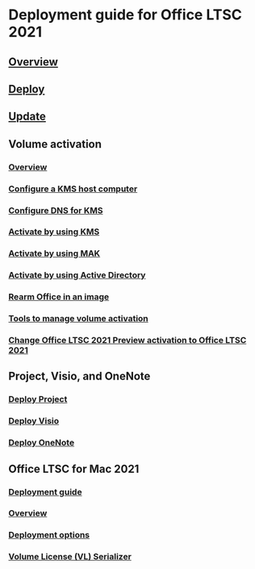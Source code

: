 # Deployment guide for Office LTSC 2021

## [Overview](overview.md)
## [Deploy](deploy.md)
## [Update](update.md)

## Volume activation
### [Overview](../vlactivation/plan-volume-activation-of-office.md?toc=/deployoffice/ltsc2021/toc.json)
### [Configure a KMS host computer](../vlactivation/configure-a-kms-host-computer-for-office.md?toc=/deployoffice/ltsc2021/toc.json)
### [Configure DNS for KMS](../vlactivation/configure-dns-to-activate-office-by-using-kms.md?toc=/deployoffice/ltsc2021/toc.json)
### [Activate by using KMS](../vlactivation/activate-office-by-using-kms.md?toc=/deployoffice/ltsc2021/toc.json)
### [Activate by using MAK](../vlactivation/activate-office-by-using-mak.md?toc=/deployoffice/ltsc2021/toc.json)
### [Activate by using Active Directory](../vlactivation/activate-office-by-using-active-directory.md?toc=/deployoffice/ltsc2021/toc.json)
### [Rearm Office in an image](../vlactivation/rearm-an-office-installation-on-an-image-when-using-kms-to-activate.md?toc=/deployoffice/ltsc2021/toc.json)
### [Tools to manage volume activation](../vlactivation/tools-to-manage-volume-activation-of-office.md?toc=/deployoffice/ltsc2021/toc.json)
### [Change Office LTSC 2021 Preview activation to Office LTSC 2021](update-from-preview.md)

## Project, Visio, and OneNote
### [Deploy Project](../deployment-guide-for-project.md?toc=/deployoffice/ltsc2021/toc.json)
### [Deploy Visio](../deployment-guide-for-visio.md?toc=/deployoffice/ltsc2021/toc.json)
### [Deploy OneNote](../deployment-guide-onenote.md?toc=/deployoffice/ltsc2021/toc.json)

## Office LTSC for Mac 2021
### [Deployment guide](../mac/deployment-guide-for-office-for-mac.md?toc=/deployoffice/ltsc2021/toc.json)
### [Overview](..mac/what-s-new-for-admins-in-office-for-mac.md?toc=/deployoffice/ltsc2021/toc.json)
### [Deployment options](../mac/deployment-options-for-office-for-mac.md?toc=/deployoffice/ltsc2021/toc.json)
### [Volume License (VL) Serializer](../mac/volume-license-serializer.md?toc=/deployoffice/ltsc2021/toc.json)